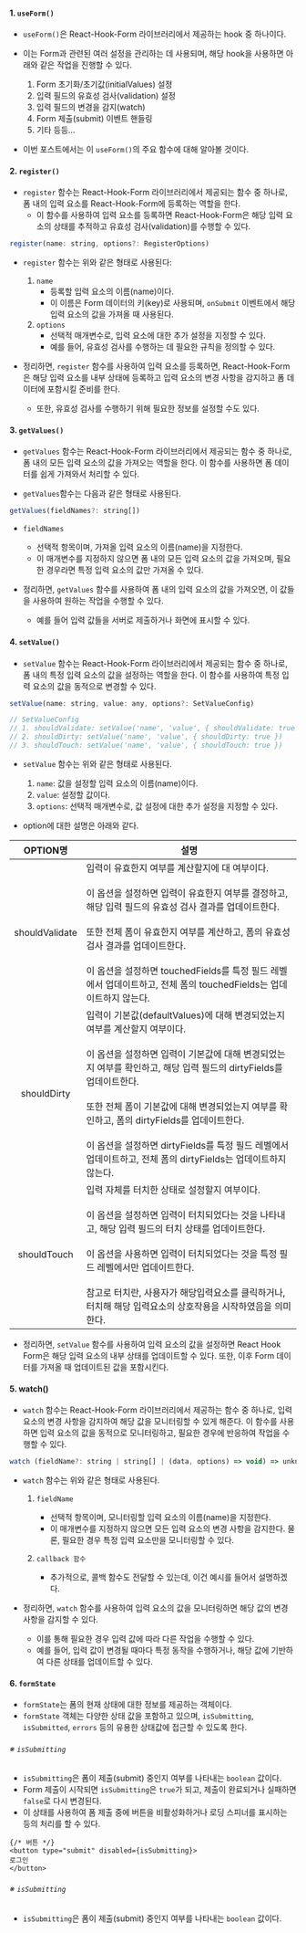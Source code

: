
#### 1. `useForm()`

- `useForm()`은 React-Hook-Form 라이브러리에서 제공하는 hook 중 하나이다. 
- 이는 Form과 관련된 여러 설정을 관리하는 데 사용되며, 해당 hook을 사용하면 아래와 같은 작업을 진행할 수 있다.
	1. Form 초기화/초기값(initialValues) 설정
	2. 입력 필드의 유효성 검사(validation) 설정
	3. 입력 필드의 변경을 감지(watch)
	4. Form 제출(submit) 이벤트 핸들링
	5. 기타 등등...

- 이번 포스트에서는 이 `useForm()`의 주요 함수에 대해 알아볼 것이다.


#### 2. `register()`

- `register` 함수는 React-Hook-Form 라이브러리에서 제공되는 함수 중 하나로, 폼 내의 입력 요소를 React-Hook-Form에 등록하는 역할을 한다.
	- 이 함수를 사용하여 입력 요소를 등록하면 React-Hook-Form은 해당 입력 요소의 상태를 추적하고 유효성 검사(validation)를 수행할 수 있다.

```javascript
register(name: string, options?: RegisterOptions)
```
- `register` 함수는 위와 같은 형태로 사용된다:
	1. `name`
		- 등록할 입력 요소의 이름(name)이다.
		- 이 이름은 Form 데이터의 키(key)로 사용되며, `onSubmit` 이벤트에서 해당 입력 요소의 값을 가져올 때 사용된다.
	2. `options`
		- 선택적 매개변수로, 입력 요소에 대한 추가 설정을 지정할 수 있다. 
		- 예를 들어, 유효성 검사를 수행하는 데 필요한 규칙을 정의할 수 있다.

- 정리하면, `register` 함수를 사용하여 입력 요소를 등록하면, React-Hook-Form은 해당 입력 요소를 내부 상태에 등록하고 입력 요소의 변경 사항을 감지하고 폼 데이터에 포함시킬 준비를 한다.
	- 또한, 유효성 검사를 수행하기 위해 필요한 정보를 설정할 수도 있다.


#### 3. `getValues()`

- `getValues` 함수는 React-Hook-Form 라이브러리에서 제공되는 함수 중 하나로, 폼 내의 모든 입력 요소의 값을 가져오는 역할을 한다. 이 함수를 사용하면 폼 데이터를 쉽게 가져와서 처리할 수 있다.

- `getValues`함수는 다음과 같은 형태로 사용된다.
```javascript
getValues(fieldNames?: string[])
```
- `fieldNames`
	- 선택적 항목이며, 가져올 입력 요소의 이름(name)을 지정한다. 
	- 이 매개변수를 지정하지 않으면 폼 내의 모든 입력 요소의 값을 가져오며, 필요한 경우라면 특정 입력 요소의 값만 가져올 수 있다.

- 정리하면, `getValues` 함수를 사용하여 폼 내의 입력 요소의 값을 가져오면, 이 값들을 사용하여 원하는 작업을 수행할 수 있다.
	- 예를 들어 입력 값들을 서버로 제출하거나 화면에 표시할 수 있다.


#### 4. `setValue()`

- `setValue` 함수는 React-Hook-Form 라이브러리에서 제공되는 함수 중 하나로, 폼 내의 특정 입력 요소의 값을 설정하는 역할을 한다. 이 함수를 사용하여 특정 입력 요소의 값을 동적으로 변경할 수 있다.

```javascript
setValue(name: string, value: any, options?: SetValueConfig)

// SetValueConfig
// 1. shouldValidate: setValue('name', 'value', { shouldValidate: true })
// 2. shouldDirty: setValue('name', 'value', { shouldDirty: true })
// 3. shouldTouch: setValue('name', 'value', { shouldTouch: true })
```
- `setValue` 함수는 위와 같은 형태로 사용된다.
	1. `name`: 값을 설정할 입력 요소의 이름(name)이다.
	2. `value`: 설정할 값이다.
	3. `options`: 선택적 매개변수로, 값 설정에 대한 추가 설정을 지정할 수 있다.

- option에 대한 설명은 아래와 같다.

|    OPTION명     | 설명                                                                                                                                                                                                                                                                                        |
| :------------: | ----------------------------------------------------------------------------------------------------------------------------------------------------------------------------------------------------------------------------------------------------------------------------------------- |
| shouldValidate | 입력이 유효한지 여부를 계산할지에 대 여부이다. <br/><br/>이 옵션을 설정하면 입력이 유효한지 여부를 결정하고, 해당 입력 필드의 유효성 검사 결과를 업데이트한다.<br/><br/>또한 전체 폼이 유효한지 여부를 계산하고, 폼의 유효성 검사 결과를 업데이트한다.<br/><br/>이 옵션을 설정하면 touchedFields를 특정 필드 레벨에서 업데이트하고, 전체 폼의 touchedFields는 업데이트하지 않는다.                                             |
|  shouldDirty   | 입력이 기본값(defaultValues)에 대해 변경되었는지 여부를 계산할지 여부이다. <br/><br/>이 옵션을 설정하면 입력이 기본값에 대해 변경되었는지 여부를 확인하고, 해당 입력 필드의 dirtyFields를 업데이트한다. <br/><br/>또한 전체 폼이 기본값에 대해 변경되었는지 여부를 확인하고, 폼의 dirtyFields를 업데이트한다. <br/><br/>이 옵션을 설정하면 dirtyFields를 특정 필드 레벨에서 업데이트하고, 전체 폼의 dirtyFields는 업데이트하지 않는다. |
|  shouldTouch   | 입력 자체를 터치한 상태로 설정할지 여부이다. <br/><br/>이 옵션을 설정하면 입력이 터치되었다는 것을 나타내고, 해당 입력 필드의 터치 상태를 업데이트한다.<br/><br/>이 옵션을 사용하면 입력이 터치되었다는 것을 특정 필드 레벨에서만 업데이트한다. <br/><br/>참고로 터치란, 사용자가 해당입력요소를 클릭하거나, 터치해 해당 입력요소의 상호작용을 시작하였음을 의미한다.                                                                  |

- 정리하면, `setValue` 함수를 사용하여 입력 요소의 값을 설정하면 React Hook Form은 해당 입력 요소의 내부 상태를 업데이트할 수 있다. 또한, 이후 Form 데이터를 가져올 때 업데이트된 값을 포함시킨다.


#### 5. watch()

- `watch` 함수는 React-Hook-Form 라이브러리에서 제공하는 함수 중 하나로, 입력 요소의 변경 사항을 감지하여 해당 값을 모니터링할 수 있게 해준다. 이 함수를 사용하면 입력 요소의 값을 동적으로 모니터링하고, 필요한 경우에 반응하여 작업을 수행할 수 있다.

```javascript
watch (fieldName?: string | string[] | (data, options) => void) => unknown
```
- `watch` 함수는 위와 같은 형태로 사용된다.
	1. `fieldName` 
		- 선택적 항목이며, 모니터링할 입력 요소의 이름(name)을 지정한다.
		- 이 매개변수를 지정하지 않으면 모든 입력 요소의 변경 사항을 감지한다. 물론, 필요한 경우 특정 입력 요소만을 모니터링할 수 있다.
	
	2. `callback 함수`
		- 추가적으로, 콜백 함수도 전달할 수 있는데, 이건 예시를 들어서 설명하겠다.



- 정리하면, `watch` 함수를 사용하여 입력 요소의 값을 모니터링하면 해당 값의 변경 사항을 감지할 수 있다. 
	- 이를 통해 필요한 경우 입력 값에 따라 다른 작업을 수행할 수 있다.
	- 예를 들어, 입력 값이 변경될 때마다 특정 동작을 수행하거나, 해당 값에 기반하여 다른 상태를 업데이트할 수 있다.


#### 6. `formState`

- `formState`는 폼의 현재 상태에 대한 정보를 제공하는 객체이다.
- `formState` 객체는 다양한 상태 값을 포함하고 있으며, `isSubmitting`, `isSubmitted`, `errors` 등의 유용한 상태값에 접근할 수 있도록 한다.

###### ※ `isSubmitting`
- `isSubmitting`은 폼이 제출(submit) 중인지 여부를 나타내는 `boolean` 값이다.
- Form 제출이 시작되면 `isSubmitting`은 `true`가 되고, 제출이 완료되거나 실패하면 `false`로 다시 변경된다.
- 이 상태를 사용하여 폼 제출 중에 버튼을 비활성화하거나 로딩 스피너를 표시하는 등의 처리를 할 수 있다.
```tsx
{/* 버튼 */}
<button type="submit" disabled={isSubmitting}>
로그인
</button>
```

###### ※ `isSubmitting`
- `isSubmitting`은 폼이 제출(submit) 중인지 여부를 나타내는 `boolean` 값이다.